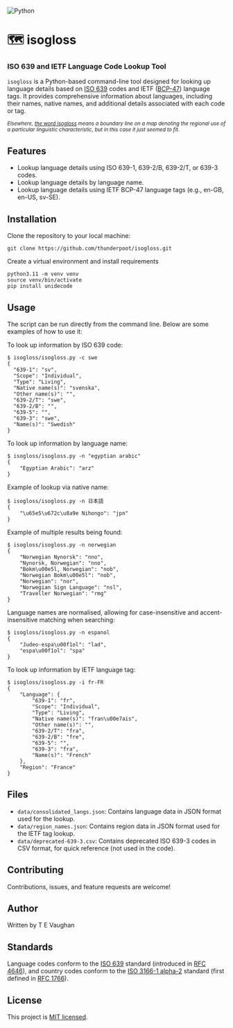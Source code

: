 ![Python](https://img.shields.io/badge/python-3670A0?style=for-the-badge&logo=python&logoColor=ffdd54)

# 🗺️ isogloss

### ISO 639 and IETF Language Code Lookup Tool

`isogloss` is a Python-based command-line tool designed for looking up language details based on [ISO 639](https://www.iso.org/iso-639-language-code) codes and IETF ([BCP-47](https://www.rfc-editor.org/info/bcp47)) language tags. It provides comprehensive information about languages, including their names, native names, and additional details associated with each code or tag.

<sub>_Elsewhere, [the word isogloss](https://en.wikipedia.org/wiki/Isogloss) means a boundary line on a map denoting the regional use of a particular linguistic characteristic, but in this case it just seemed to fit._</sub>

## Features

- Lookup language details using ISO 639-1, 639-2/B, 639-2/T, or 639-3 codes.
- Lookup language details by language name.
- Lookup language details using IETF BCP-47 language tags (e.g., en-GB, en-US, sv-SE).

## Installation

Clone the repository to your local machine:

```
git clone https://github.com/thunderpoot/isogloss.git
```

Create a virtual environment and install requirements

```
python3.11 -m venv venv
source venv/bin/activate
pip install unidecode
```

## Usage

The script can be run directly from the command line. Below are some examples of how to use it:

To look up information by ISO 639 code:

```
$ isogloss/isogloss.py -c swe
{
  "639-1": "sv",
  "Scope": "Individual",
  "Type": "Living",
  "Native name(s)": "svenska",
  "Other name(s)": "",
  "639-2/T": "swe",
  "639-2/B": "",
  "639-5": "",
  "639-3": "swe",
  "Name(s)": "Swedish"
}
```

To look up information by language name:

```
$ isogloss/isogloss.py -n "egyptian arabic"
{
    "Egyptian Arabic": "arz"
}
```

Example of lookup via native name:

```
$ isogloss/isogloss.py -n 日本語
{
    "\u65e5\u672c\u8a9e Nihongo": "jpn"
}
```

Example of multiple results being found:

```
$ isogloss/isogloss.py -n norwegian
{
    "Norwegian Nynorsk": "nno",
    "Nynorsk, Norwegian": "nno",
    "Bokm\u00e5l, Norwegian": "nob",
    "Norwegian Bokm\u00e5l": "nob",
    "Norwegian": "nor",
    "Norwegian Sign Language": "nsl",
    "Traveller Norwegian": "rmg"
}
```

Language names are normalised, allowing for case-insensitive and accent-insensitive matching when searching:

```
$ isogloss/isogloss.py -n espanol
{
    "Judeo-espa\u00f1ol": "lad",
    "espa\u00f1ol": "spa"
}
```

To look up information by IETF language tag:

```
$ isogloss/isogloss.py -i fr-FR
{
    "Language": {
        "639-1": "fr",
        "Scope": "Individual",
        "Type": "Living",
        "Native name(s)": "fran\u00e7ais",
        "Other name(s)": "",
        "639-2/T": "fra",
        "639-2/B": "fre",
        "639-5": "",
        "639-3": "fra",
        "Name(s)": "French"
    },
    "Region": "France"
}
```

## Files

- `data/consolidated_langs.json`: Contains language data in JSON format used for the lookup.
- `data/region_names.json`: Contains region data in JSON format used for the IETF tag lookup.
- `data/deprecated-639-3.csv`: Contains deprecated ISO 639-3 codes in CSV format, for quick reference (not used in the code).

## Contributing

Contributions, issues, and feature requests are welcome!

## Author

Written by T E Vaughan

## Standards
Language codes conform to the [ISO 639](https://www.iso.org/iso-639-language-code) standard (introduced in [RFC 4646](https://datatracker.ietf.org/doc/html/rfc4646.html)), and country codes conform to the [ISO 3166-1 alpha-2](https://www.iso.org/iso-3166-country-codes.html) standard (first defined in [RFC 1766](https://www.ietf.org/rfc/rfc1766.txt)).

## License

This project is [MIT licensed](https://opensource.org/licenses/MIT).

